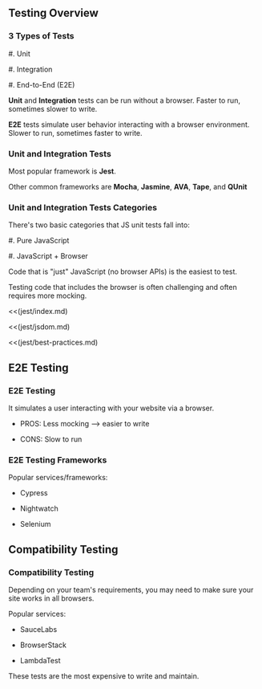 ## Testing Overview

### 3 Types of Tests

  #. Unit

  #. Integration

  #. End-to-End (E2E)

**Unit** and **Integration** tests can be run without a browser. Faster to run, sometimes slower to write.

**E2E** tests simulate user behavior interacting with a browser environment. Slower to run, sometimes faster to write.

### Unit and Integration Tests

Most popular framework is **Jest**.

Other common frameworks are **Mocha**, **Jasmine**, **AVA**, **Tape**, and **QUnit**

### Unit and Integration Tests Categories

There's two basic categories that JS unit tests fall into:

  #. Pure JavaScript

  #. JavaScript + Browser

Code that is "just" JavaScript (no browser APIs) is the easiest to test.

Testing code that includes the browser is often challenging and often requires more mocking.

<<(jest/index.md)

<<(jest/jsdom.md)

<<(jest/best-practices.md)

## E2E Testing

### E2E Testing

It simulates a user interacting with your website via a browser.

  * PROS: Less mocking --> easier to write

  * CONS: Slow to run

### E2E Testing Frameworks

Popular services/frameworks:

  * Cypress

  * Nightwatch

  * Selenium

## Compatibility Testing

### Compatibility Testing

Depending on your team's requirements, you may need to make sure your site works in all browsers.

Popular services:

  * SauceLabs

  * BrowserStack

   * LambdaTest

These tests are the most expensive to write and maintain.
